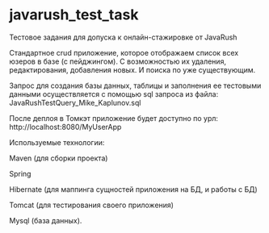 # javarush_test_task
Тестовое задания для допуска к онлайн-стажировке от JavaRush

Cтандартное crud приложение, которое отображаем список всех юзеров в базе (с пейджингом). С возможностью их удаления, редактирования, добавления новых. И поиска по уже существующим.

Запрос для создания базы данных, таблицы и заполнения ее тестовыми данными осуществляется с помощью sql запроса из файла: JavaRushTestQuery_Mike_Kaplunov.sql

После деплоя в Томкэт приложение будет доступно по урл: http://localhost:8080/MyUserApp

Используемые технологии:

Maven (для сборки проекта)

Spring

Hibernate (для маппинга сущностей приложения на БД, и работы с БД)

Tomcat (для тестирования своего приложения)

Mysql (база данных).
